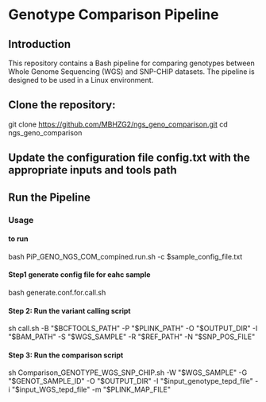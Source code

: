 # Genotype Comparison Pipeline

## Introduction

This repository contains a Bash pipeline for comparing genotypes between Whole Genome Sequencing (WGS) and SNP-CHIP datasets. The pipeline is designed to be used in a Linux environment.

## Clone the repository:
git clone https://github.com/MBHZG2/ngs_geno_comparison.git
cd ngs_geno_comparison
## Update the configuration file config.txt with the appropriate inputs and tools path
## Run the Pipeline

### Usage
#### to run 
bash PiP_GENO_NGS_COM_compined.run.sh -c $sample_config_file.txt
#### Step1 generate config file for eahc sample
bash generate.conf.for.call.sh
#### Step 2: Run the variant calling script
sh call.sh -B "$BCFTOOLS_PATH" -P "$PLINK_PATH" -O "$OUTPUT_DIR" -I "$BAM_PATH" -S "$WGS_SAMPLE" -R "$REF_PATH" -N "$SNP_POS_FILE"
#### Step 3: Run the comparison script
sh Comparison_GENOTYPE_WGS_SNP_CHIP.sh -W "$WGS_SAMPLE" -G "$GENOT_SAMPLE_ID" -O "$OUTPUT_DIR" -I "$input_genotype_tepd_file" -i "$input_WGS_tepd_file" -m "$PLINK_MAP_FILE"




